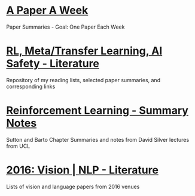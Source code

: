# [A Paper A Week]()
Paper Summaries - Goal: One Paper Each Week 

# [RL, Meta/Transfer Learning, AI Safety - Literature](https://github.com/kkhetarpal/Literature/tree/master/RL/ReadingList)
Repository of my reading lists, selected paper summaries, and corresponding links

# [Reinforcement Learning - Summary Notes](https://github.com/kkhetarpal/Literature/tree/master/RL/SuttonBartoSilver)
Sutton and Barto Chapter Summaries and notes from David Silver lectures from UCL

# [2016: Vision | NLP - Literature](https://github.com/kkhetarpal/Literature/blob/master/VisionNLP2016.md)
Lists of vision and language papers from 2016 venues
